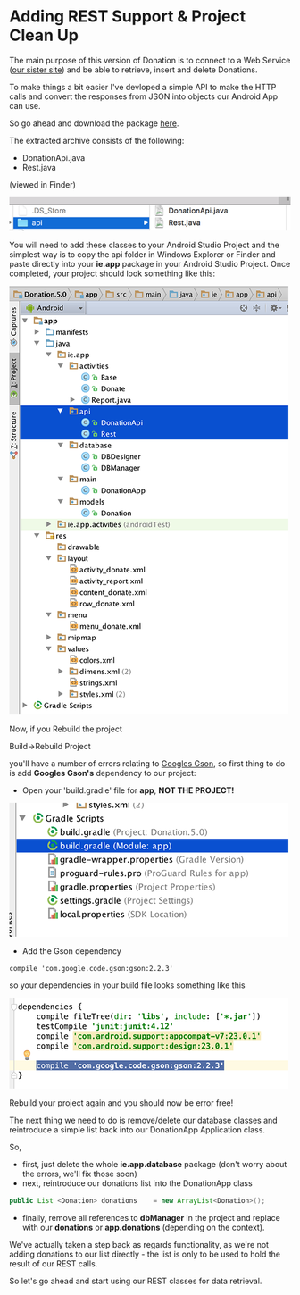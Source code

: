 # Adding REST Support & Project Clean Up

The main purpose of this version of Donation is to connect to a Web Service ([our sister site](http://donationweb-4-0.herokuapp.com)) and be able to retrieve, insert and delete Donations.

To make things a bit easier I've devloped a simple API to make the HTTP calls and convert the responses from JSON into objects our Android App can use.

So go ahead and download the package [here](../archives/api.zip).

The extracted archive consists of the following:

* DonationApi.java
* Rest.java
 
(viewed in Finder)


![](../img/lab6s201.png)
 
  
  
You will need to add these classes to your Android Studio Project and the simplest way is to copy the api folder in Windows Explorer or Finder and paste directly into your <b>ie.app</b> package in your Android Studio Project. Once completed, your project should look something like this:

![](../img/lab6s202.png)

Now, if you Rebuild the project

Build->Rebuild Project

you'll have a number of errors relating to [Googles Gson](https://sites.google.com/site/gson/gson-user-guide), so first thing to do is add <b> Googles Gson's</b> dependency to our project:

- Open your 'build.gradle' file for <b>app</b>, <b>NOT THE PROJECT!</b>

![](../img/lab6s203.png)

- Add the Gson dependency

~~~xml
compile 'com.google.code.gson:gson:2.2.3'
~~~

so your dependencies in your build file looks something like this

![](../img/lab6s204.png)

Rebuild your project again and you should now be error free!

The next thing we need to do is remove/delete our database classes and reintroduce a simple list back into our DonationApp Application class.

So, 

* first, just delete the whole <b>ie.app.database</b> package (don't worry about the errors, we'll fix those soon)
* next, reintroduce our donations list into the DonationApp class
~~~java
public List <Donation> donations    = new ArrayList<Donation>();
~~~
* finally, remove all references to <b>dbManager</b> in the project and replace with our <b>donations</b> or <b>app.donations</b> (depending on the context).

We've actually taken a step back as regards functionality, as we're not adding donations to our list directly - the list is only to be used to hold the result of our REST calls.

So let's go ahead and start using our REST classes for data retrieval.



